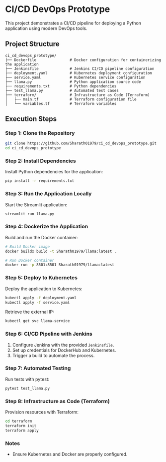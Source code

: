 # CI/CD DevOps Prototype
This project demonstrates a CI/CD pipeline for deploying a Python application using modern DevOps tools.

## Project Structure
```
ci_cd_devops_prototype/
├── Dockerfile               # Docker configuration for containerizing the application
├── Jenkinsfile              # Jenkins CI/CD pipeline configuration
├── deployment.yaml          # Kubernetes deployment configuration
├── service.yaml             # Kubernetes service configuration
├── llama.py                 # Python application source code
├── requirements.txt         # Python dependencies
├── test_llama.py            # Automated test cases
├── terraform/               # Infrastructure as Code (Terraform)
│   ├── main.tf              # Terraform configuration file
│   └── variables.tf         # Terraform variables
```

## Execution Steps

### Step 1: Clone the Repository
```bash
git clone https://github.com/Sharath01979/ci_cd_devops_prototype.git
cd ci_cd_devops_prototype
```

### Step 2: Install Dependencies
Install Python dependencies for the application:
```bash
pip install -r requirements.txt
```

### Step 3: Run the Application Locally
Start the Streamlit application:
```bash
streamlit run llama.py
```

### Step 4: Dockerize the Application
Build and run the Docker container:
```bash
# Build Docker image
docker buildx build -t Sharath01979/llama:latest .

# Run Docker container
docker run -p 8501:8501 Sharath01979/llama:latest
```

### Step 5: Deploy to Kubernetes
Deploy the application to Kubernetes:
```bash
kubectl apply -f deployment.yaml
kubectl apply -f service.yaml
```
Retrieve the external IP:
```bash
kubectl get svc llama-service
```

### Step 6: CI/CD Pipeline with Jenkins
1. Configure Jenkins with the provided `Jenkinsfile`.
2. Set up credentials for DockerHub and Kubernetes.
3. Trigger a build to automate the process.

### Step 7: Automated Testing
Run tests with pytest:
```bash
pytest test_llama.py
```

### Step 8: Infrastructure as Code (Terraform)
Provision resources with Terraform:
```bash
cd terraform
terraform init
terraform apply
```

### Notes
- Ensure Kubernetes and Docker are properly configured.




